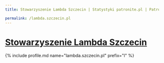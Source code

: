 ```yaml
---
title: Stowarzyszenie Lambda Szczecin | Statystyki patronite.pl | Patromierz

permalink: /lambda.szczecin.pl
---
```


# [Stowarzyszenie Lambda Szczecin](https://patronite.pl/lambda.szczecin.pl)

{% include profile.md name="lambda.szczecin.pl" prefix="l" %}

